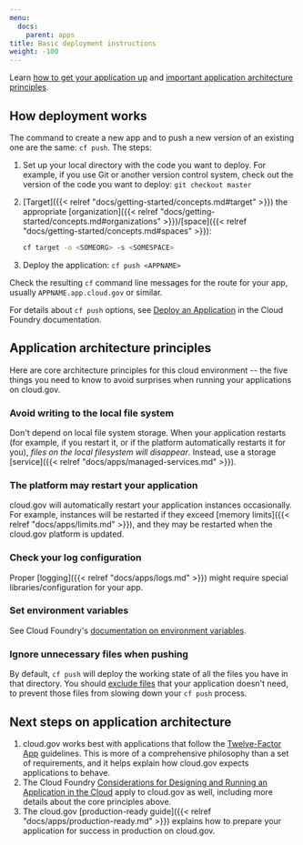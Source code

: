 ```yaml
---
menu:
  docs:
    parent: apps
title: Basic deployment instructions
weight: -100
---
```


Learn [how to get your application up](#how-deployment-works) and [important application architecture principles](#application-architecture-principles).

## How deployment works

The command to create a new app and to push a new version of an existing one are the same: `cf push`. The steps:

1. Set up your local directory with the code you want to deploy. For example, if you use Git or another version control system, check out the version of the code you want to deploy: `git checkout master`

1. [Target]({{< relref "docs/getting-started/concepts.md#target" >}}) the appropriate [organization]({{< relref "docs/getting-started/concepts.md#organizations" >}})/[space]({{< relref "docs/getting-started/concepts.md#spaces" >}}):

    ```bash
    cf target -o <SOMEORG> -s <SOMESPACE>
    ```
1. Deploy the application: `cf push <APPNAME>`

Check the resulting `cf` command line messages for the route for your app, usually `APPNAME.app.cloud.gov` or similar.

For details about `cf push` options, see [Deploy an Application](https://docs.cloudfoundry.org/devguide/deploy-apps/deploy-app.html) in the Cloud Foundry documentation.

## Application architecture principles

Here are core architecture principles for this cloud environment -- the five things you need to know to avoid surprises when running your applications on cloud.gov.

### Avoid writing to the local file system

Don't depend on local file system storage. When your application restarts (for example, if you restart it, or if the platform automatically restarts it for you), *files on the local filesystem will disappear*. Instead, use a storage [service]({{< relref "docs/apps/managed-services.md" >}}).

### The platform may restart your application

cloud.gov will automatically restart your application instances occasionally. For example, instances will be restarted if they exceed [memory limits]({{< relref "docs/apps/limits.md" >}}), and they may be restarted when the cloud.gov platform is updated.

### Check your log configuration

Proper [logging]({{< relref "docs/apps/logs.md" >}}) might require special libraries/configuration for your app.

### Set environment variables

See Cloud Foundry's [documentation on environment variables](https://docs.cloudfoundry.org/devguide/deploy-apps/environment-variable.html).

### Ignore unnecessary files when pushing

By default, `cf push` will deploy the working state of all the files you have in that directory. You should [exclude files](https://docs.cloudfoundry.org/devguide/deploy-apps/prepare-to-deploy.html#exclude) that your application doesn't need, to prevent those files from slowing down your `cf push` process.

## Next steps on application architecture

1. cloud.gov works best with applications that follow the [Twelve-Factor App](http://12factor.net/) guidelines. This is more of a comprehensive philosophy than a set of requirements, and it helps explain how cloud.gov expects applications to behave.
1. The Cloud Foundry [Considerations for Designing and Running an Application in the Cloud](https://docs.cloudfoundry.org/devguide/deploy-apps/prepare-to-deploy.html) apply to cloud.gov as well, including more details about the core principles above.
1. The cloud.gov [production-ready guide]({{< relref "docs/apps/production-ready.md" >}}) explains how to prepare your application for success in production on cloud.gov.
